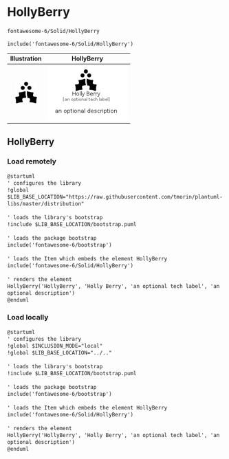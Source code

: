 # HollyBerry


```text
fontawesome-6/Solid/HollyBerry
```

```text
include('fontawesome-6/Solid/HollyBerry')
```



| Illustration | HollyBerry |
| :---: | :---: |
| ![illustration for Illustration](../../fontawesome-6/Solid/HollyBerry.png) | ![illustration for HollyBerry](../../fontawesome-6/Solid/HollyBerry.Local.png) |




## HollyBerry

### Load remotely
```plantuml
@startuml
' configures the library
!global $LIB_BASE_LOCATION="https://raw.githubusercontent.com/tmorin/plantuml-libs/master/distribution"

' loads the library's bootstrap
!include $LIB_BASE_LOCATION/bootstrap.puml

' loads the package bootstrap
include('fontawesome-6/bootstrap')

' loads the Item which embeds the element HollyBerry
include('fontawesome-6/Solid/HollyBerry')

' renders the element
HollyBerry('HollyBerry', 'Holly Berry', 'an optional tech label', 'an optional description')
@enduml
```

### Load locally
```plantuml
@startuml
' configures the library
!global $INCLUSION_MODE="local"
!global $LIB_BASE_LOCATION="../.."

' loads the library's bootstrap
!include $LIB_BASE_LOCATION/bootstrap.puml

' loads the package bootstrap
include('fontawesome-6/bootstrap')

' loads the Item which embeds the element HollyBerry
include('fontawesome-6/Solid/HollyBerry')

' renders the element
HollyBerry('HollyBerry', 'Holly Berry', 'an optional tech label', 'an optional description')
@enduml
```

